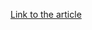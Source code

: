 [Link to the article](https://www.akamai.com/blog/security-research/the-rise-of-application-and-api-attacks)
